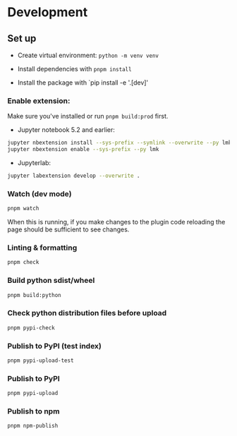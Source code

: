 # Development

## Set up

- Create virtual environment: `python -m venv venv`

- Install dependencies with `pnpm install`

- Install the package with `pip install -e '.[dev]'

### Enable extension:

Make sure you've installed or run `pnpm build:prod` first.

- Jupyter notebook 5.2 and earlier:
```bash
jupyter nbextension install --sys-prefix --symlink --overwrite --py lmk
jupyter nbextension enable --sys-prefix --py lmk
```
- Jupyterlab:
```bash
jupyter labextension develop --overwrite .
```

### Watch (dev mode)

```bash
pnpm watch
```

When this is running, if you make changes to the plugin code reloading the page should be sufficient to see changes.

### Linting & formatting

```bash
pnpm check
```

### Build python sdist/wheel

```bash
pnpm build:python
```

### Check python distribution files before upload

```bash
pnpm pypi-check
```

### Publish to PyPI (test index)

```bash
pnpm pypi-upload-test
```

### Publish to PyPI

```bash
pnpm pypi-upload
```

### Publish to npm

```bash
pnpm npm-publish
```
